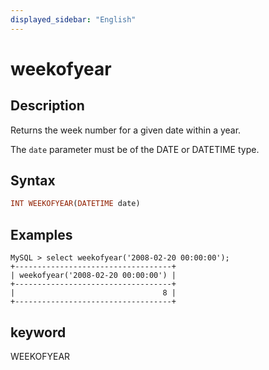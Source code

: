 ```yaml
---
displayed_sidebar: "English"
---
```


# weekofyear

## Description

Returns the week number for a given date within a year.

The `date` parameter must be of the DATE or DATETIME type.

## Syntax

```Haskell
INT WEEKOFYEAR(DATETIME date)
```

## Examples

```Plain Text
MySQL > select weekofyear('2008-02-20 00:00:00');
+-----------------------------------+
| weekofyear('2008-02-20 00:00:00') |
+-----------------------------------+
|                                 8 |
+-----------------------------------+
```

## keyword

WEEKOFYEAR
